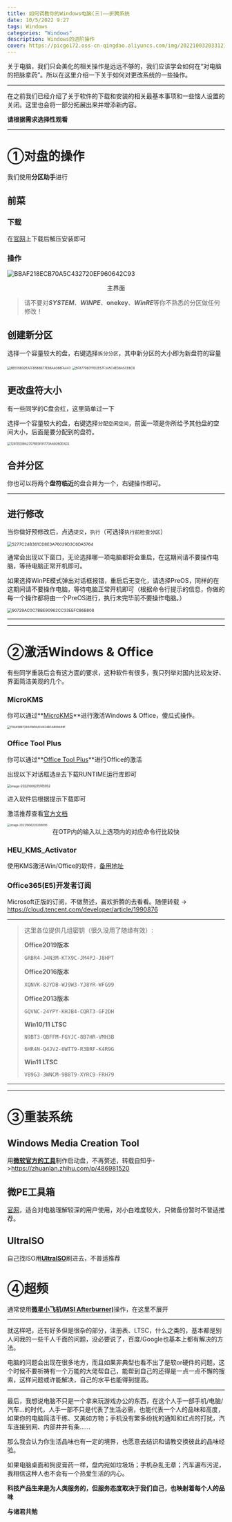 ```yaml
---
title: 如何调教你的Windows电脑(三)——折腾系统
date: 10/5/2022 9:27
tags: Windows
categories: "Windows"
description: Windows的进阶操作
cover: https://picgo172.oss-cn-qingdao.aliyuncs.com/img/202210032033121.jpg
---
```


关于电脑，我们只会美化的相关操作是远远不够的，我们应该学会如何在“对电脑的把脉拿药”。所以在这里介绍一下关于如何对更改系统的一些操作。

------

在之前我们已经介绍了关于软件的下载和安装的相关最基本事项和一些恼人设置的关闭。这里也会将一部分拓展出来并增添新内容。

**请根据需求选择性观看**

****

# ①对盘的操作

我们使用**分区助手**进行

## 前菜

### 下载

在[官网](https://www.disktool.cn/)上下载后解压安装即可

### 操作

![BBAF218ECB70A5C432720EF960642C93](https://picgo172.oss-cn-qingdao.aliyuncs.com/img/202210062120872.png)

<center>主界面</center>

> 请不要对***SYSTEM***、***WINPE***、**onekey**、***WinRE***等你不熟悉的分区做任何修改！

## 创建新分区

选择一个容量较大的盘，右键选择`拆分分区`，其中新分区的大小即为新盘符的容量

<img src="https://picgo172.oss-cn-qingdao.aliyuncs.com/img/202210062123861.png" alt="8EE05B92EAFFB56B677E88A4088FA443" style="zoom: 50%;" />

<img src="https://picgo172.oss-cn-qingdao.aliyuncs.com/img/202210062128857.png" alt="5F877F60111D2E57F3A5C4ED6A5CE6CB" style="zoom:50%;" />

## 更改盘符大小

有一些同学的C盘会红，这里简单过一下

选择一个容量较大的盘，右键选择`分配空闲空间`，前面一项是你所给予其他盘的空间大小，后面是要分配到的盘符。

<img src="https://picgo172.oss-cn-qingdao.aliyuncs.com/img/202210062128614.png" alt="1297E009A27078E0F91773AA9260EAD2" style="zoom:50%;" />

## 合并分区

你也可以将两个**盘符临近**的盘合并为一个，右键操作即可。

------

## 进行修改

当你做好预修改后，点选`提交`，`执行`（可选择`执行前检查分区`）

<img src="https://picgo172.oss-cn-qingdao.aliyuncs.com/img/202210062139172.png" alt="5277C24B361CD8E3A76029D3C6DA5764" style="zoom: 67%;" />

通常会出现以下窗口，无论选择哪一项电脑都将会重启，在这期间请不要操作电脑，等待电脑正常开机即可。

如果选择WinPE模式弹出对话框报错，重启后无变化，请选择PreOS，同样的在这期间请不要操作电脑，等待电脑正常开机即可（根据命令行提示的信息，你做的每一个操作都将由一个PreOS进行，执行未完毕前不要操作电脑。）

<img src="https://picgo172.oss-cn-qingdao.aliyuncs.com/img/202210062142813.png" alt="90729AC0C7BBE90962CC33EEFC86B808" style="zoom: 67%;" />

------

------

# ②激活Windows & Office

有些同学重装后会有这方面的要求，这种软件有很多，我只列举对国内比较友好、界面简洁美观的几个。

### MicroKMS

你可以通过**[MicroKMS](http://www.yishimei.cn/network/319.html)**进行激活Windows & Office，傻瓜式操作。

<img src="https://picgo172.oss-cn-qingdao.aliyuncs.com/img/202210062154396.png" alt="FDA65BB7268416D0AC4834BCAB09A99F" style="zoom:45%;" />

### Office Tool Plus

你可以通过**[Office Tool Plus](https://otp.landian.vip/zh-cn/)**进行Office的激活

出现以下对话框选`是`去下载RUNTIME运行库即可

<img src="https://picgo172.oss-cn-qingdao.aliyuncs.com/img/202210062159022.png" alt="image-20221006215915952" style="zoom:50%;" />

进入软件后根据提示下载即可

激活推荐查看[官方文档](https://www.coolhub.top/archives/14)

<img src="https://picgo172.oss-cn-qingdao.aliyuncs.com/img/202210062202131.png" alt="image-20221006220209095" style="zoom:45%;" />

<center>在OTP内的输入以上选项内的对应命令行比较快</center>

### HEU_KMS_Activator

使用KMS激活Win/Office的软件，[备用地址](https://repokvc.oss-cn-qingdao.aliyuncs.com/HEU_KMS_Activator_v22.1.0.exe)

### Office365(E5)开发者订阅

Microsoft正版的订阅，不做赘述，喜欢折腾的去看看。随便转载 -> https://cloud.tencent.com/developer/article/1990876

------


> 这里各位提供几组密钥（很久没用了随缘有效）:
>
> **Office2019版本**
>
> `GRBR4-J4N3M-KTX9C-JM4PJ-J8HPT`
>
> **Office2016版本**
>
> `XQNVK-8JYDB-WJ9W3-YJ8YR-WFG99`
>
> **Office2013版本**
>
> `GQVNC-24YPY-KHJB4-CQRT3-GF2DH`
>
> **Win10/11 LTSC**
>
> `N9BT3-QBFFM-FGYJC-8B7HR-VMH3B`
>
> `6HR4N-Q4JV2-6WTT9-R3BRF-K4R9G`
>
> **Win11 LTSC**
>
> `V89G3-3WNCM-9B8T9-XYRC9-FRH79`

------

------

# ③重装系统

## Windows Media Creation Tool

用[**微软官方的工具**](https://www.microsoft.com/zh-cn/software-download)制作启动盘，不再赘述，转载自知乎->https://zhuanlan.zhihu.com/p/486981520

## 微PE工具箱

[官网](https://www.wepe.com.cn/)，适合对电脑理解较深的用户使用，对小白难度较大，只做备份暂时不普适推荐。

## UltraISO

自己找ISO用[**UltraISO**](https://cn.ultraiso.net/)刷进去，不普适推荐

# ④超频

通常使用[**微星小飞机(MSI Afterburner)**](https://cn.msi.com/Landing/afterburner/graphics-cards)操作，在这里不展开

------

就这样吧，还有好多但是很杂的部分，注册表、LTSC，什么之类的，基本都是别人问我的一些千人千面的问题，没必要说了，百度/Google也基本上都有解决的方法。

电脑的问题会出现在很多地方，而且如果非典型也看不出了是软or硬件的问题，这个时候不要祈祷有一个万能的大佬帮自己，能帮到自己的还得是一点一点不懈的搜索，这样问题或许能解决，自己的水平也能得到提高。

------

最后，我想说电脑不只是一个拿来玩游戏办公的东西，在这个人手一部手机/电脑/汽车...的时代，人手一部不只是代表了生活必需，也能代表一个人的品味和高度，如果你的电脑简洁干练、又美如方物；手机没有繁多纷扰的通知和红点的打扰，汽车连接到网、内部井井有条......

那么我会认为你生活品味也有一定的境界，也愿意去结识和请教交换彼此的品味经验。

如果电脑桌面和狗皮膏药一样，盘内宛如垃圾场；手机杂乱无章；汽车遍布污泥，我相信这种人也不会有一个热爱生活的内心。

**科技产品生来是为人类服务的，但服务态度取决于我们自己，也映射着每个人的品味**

**与诸君共勉**

